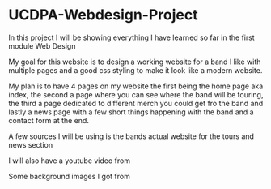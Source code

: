 # UCDPA-Webdesign-Project
In this project I will be showing everything I have learned so far in the first module Web Design 

My goal for this website is to design a working website for a band I like with multiple pages and a good css styling to make it look like a modern website.

My plan is to have 4 pages on my website the first being the home page aka index, the second a page where you can see where the band will be touring, the third a page dedicated to different merch you could get fro the band and lastly a news page with a few short things happening with the band and a contact form at the end. 

A few sources I will be using is the bands actual website for the tours and news section
<!-- (https://toolband.com) -->
I will also have a youtube video from 
<!-- (https://youtube.com) -->
Some background images I got from 
<!-- (https://wallpaperflare.com) -->
